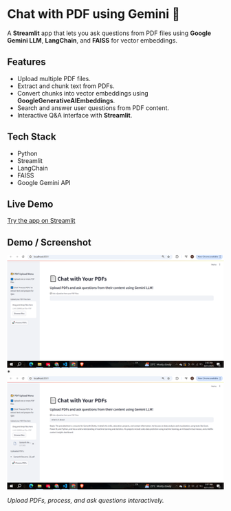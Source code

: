 # Chat with PDF using Gemini 💁

A **Streamlit** app that lets you ask questions from PDF files using **Google Gemini LLM**, **LangChain**, and **FAISS** for vector embeddings.

## Features
- Upload multiple PDF files.
- Extract and chunk text from PDFs.
- Convert chunks into vector embeddings using **GoogleGenerativeAIEmbeddings**.
- Search and answer user questions from PDF content.
- Interactive Q&A interface with **Streamlit**.

## Tech Stack
- Python
- Streamlit
- LangChain
- FAISS
- Google Gemini API

## Live Demo
[Try the app on Streamlit]([https://your-app-name.streamlit.app])


## Demo / Screenshot
![App Screenshot](Screenshot%20(98).png)*
![App Screenshot](Screenshot%20(99).png)  

*Upload PDFs, process, and ask questions interactively.*

